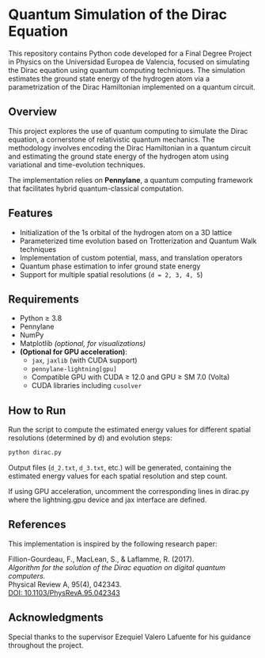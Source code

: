 # Quantum Simulation of the Dirac Equation

This repository contains Python code developed for a Final Degree Project in Physics on the Universidad Europea de Valencia, focused on simulating the Dirac equation using quantum computing techniques. The simulation estimates the ground state energy of the hydrogen atom via a parametrization of the Dirac Hamiltonian implemented on a quantum circuit.

## Overview

This project explores the use of quantum computing to simulate the Dirac equation, a cornerstone of relativistic quantum mechanics. The methodology involves encoding the Dirac Hamiltonian in a quantum circuit and estimating the ground state energy of the hydrogen atom using variational and time-evolution techniques.

The implementation relies on **Pennylane**, a quantum computing framework that facilitates hybrid quantum-classical computation.

## Features

- Initialization of the 1s orbital of the hydrogen atom on a 3D lattice
- Parameterized time evolution based on Trotterization and Quantum Walk techniques
- Implementation of custom potential, mass, and translation operators
- Quantum phase estimation to infer ground state energy
- Support for multiple spatial resolutions (`d = 2, 3, 4, 5`)

## Requirements

- Python ≥ 3.8  
- Pennylane  
- NumPy  
- Matplotlib *(optional, for visualizations)*
- **(Optional for GPU acceleration)**:
  - `jax`, `jaxlib` (with CUDA support)
  - `pennylane-lightning[gpu]`
  - Compatible GPU with CUDA ≥ 12.0 and GPU ≥ SM 7.0 (Volta)
  - CUDA libraries including `cusolver`

## How to Run

Run the script to compute the estimated energy values for different spatial resolutions (determined by d) and evolution steps:

```bash
python dirac.py
```

Output files (`d_2.txt`, `d_3.txt`, etc.) will be generated, containing the estimated energy values for each spatial resolution and step count.

If using GPU acceleration, uncomment the corresponding lines in dirac.py where the lightning.gpu device and jax interface are defined.

## References

This implementation is inspired by the following research paper:

Fillion-Gourdeau, F., MacLean, S., & Laflamme, R. (2017).  
*Algorithm for the solution of the Dirac equation on digital quantum computers.*  
Physical Review A, 95(4), 042343.  
[DOI: 10.1103/PhysRevA.95.042343](http://dx.doi.org/10.1103/PhysRevA.95.042343)

## Acknowledgments

Special thanks to the supervisor Ezequiel Valero Lafuente for his guidance throughout the project.
